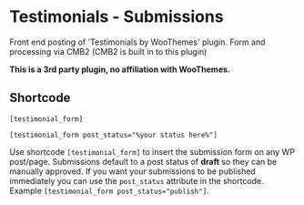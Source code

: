 # Testimonials - Submissions
Front end posting of 'Testimonials by WooThemes' plugin. Form and processing via CMB2 (CMB2 is built in to this plugin)

**This is a 3rd party plugin, no affiliation with WooThemes.**

## Shortcode
```
[testimonial_form]
```
```
[testimonial_form post_status="%your status here%"]
```
Use shortcode `[testimonial_form]` to insert the submission form on any WP post/page. Submissions default to a post status of **draft** so they can be manually approved. If you want your submissions to be published immediately you can use the `post_status` attribute in the shortcode. Example `[testimonial_form post_status="publish"]`.
